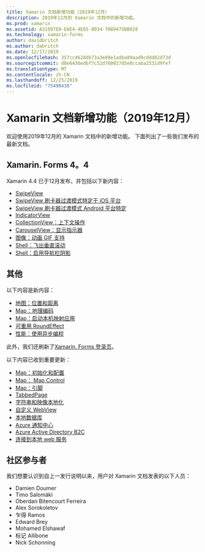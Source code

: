 ```yaml
---
title: Xamarin 文档新增功能（2019年12月）
description: 2019年12月的 Xamarin 文档中的新增功能。
ms.prod: xamarin
ms.assetid: A31097E0-EAE4-4E65-8934-7089475BB028
ms.technology: xamarin-forms
author: davidbritch
ms.author: dabritch
ms.date: 12/17/2019
ms.openlocfilehash: 357cc4628db73a3e88e1adba89aad9cddd82d73d
ms.sourcegitcommit: d0e6436edbf7c52d760027d5e0ccaba2531d9fef
ms.translationtype: MT
ms.contentlocale: zh-CN
ms.lasthandoff: 12/25/2019
ms.locfileid: "75490438"
---
```

# <a name="xamarin-docs-whats-new-december-2019"></a>Xamarin 文档新增功能（2019年12月）

欢迎使用2019年12月的 Xamarin 文档中的新增功能。 下面列出了一些我们发布的最新文档。

## <a name="xamarinforms-44"></a>Xamarin. Forms 4。4

Xamarin 4.4 已于12月发布，并包括以下新内容：

- [SwipeView](~/xamarin-forms/user-interface/swipeview.md)
- [SwipeView 刷卡器过渡模式特定于 iOS 平台](~/xamarin-forms/platform/ios/swipeview-swipetransitionmode.md)
- [SwipeView 刷卡器过渡模式 Android 平台特定](~/xamarin-forms/platform/android/swipeview-swipetransitionmode.md)
- [IndicatorView](~/xamarin-forms/user-interface/indicatorview.md)
- [CollectionView：上下文操作](~/xamarin-forms/user-interface/collectionview/populate-data.md#context-menus)
- [CarouselView：显示指示器](~/xamarin-forms/user-interface/carouselview/populate-data.md#display-indicators)
- [图像：动画 GIF 支持](~/xamarin-forms/user-interface/images.md#animated-gifs)
- [Shell：飞出垂直滚动](~/xamarin-forms/app-fundamentals/shell/flyout.md#flyout-vertical-scroll)
- [Shell：启用导航栏阴影](~/xamarin-forms/app-fundamentals/shell/configuration.md#enable-navigation-bar-shadow)

## <a name="other"></a>其他

以下内容是新内容：

- [地图：位置和距离](~/xamarin-forms/user-interface/map/position-distance.md)
- [Map：地理编码](~/xamarin-forms/user-interface/map/geocoder.md)
- [Map：启动本机映射应用](~/xamarin-forms/user-interface/map/native-map-app.md)
- [可重用 RoundEffect](~/xamarin-forms/app-fundamentals/effects/reusable-roundeffect.md)
- [性能：使用异步编程](~/xamarin-forms/deploy-test/performance.md#use-asynchronous-programming)

此外，我们还刷新了[Xamarin. Forms 登录页](~/xamarin-forms/index.yml)。

以下内容已收到重要更新：

- [Map：初始化和配置](~/xamarin-forms/user-interface/map/setup.md)
- [Map： Map Control](~/xamarin-forms/user-interface/map/map.md)
- [Map：引脚](~/xamarin-forms/user-interface/map/pins.md)
- [TabbedPage](~/xamarin-forms/app-fundamentals/navigation/tabbed-page.md)
- [字符串和映像本地化](~/xamarin-forms/app-fundamentals/localization/text.md)
- [自定义 WebView](~/xamarin-forms/app-fundamentals/custom-renderer/hybridwebview.md)
- [本地数据库](~/xamarin-forms/data-cloud/data/databases.md)
- [Azure 通知中心](~/xamarin-forms/data-cloud/azure-services/azure-notification-hub.md)
- [Azure Active Directory B2C](~/xamarin-forms/data-cloud/authentication/azure-ad-b2c.md)
- [连接到本地 web 服务](~/cross-platform/deploy-test/connect-to-local-web-services.md)

## <a name="community-contributors"></a>社区参与者

我们想要认识到自上一发行说明以来，用户对 Xamarin 文档发表的以下人员：

- Damien Doumer
- Timo Salomäki
- Oberdan Bitencourt Ferreira
- Alex Sorokoletov
- 乍得 Ramos
- Edward Brey
- Mohamed Elshawaf
- 标记 Allibone
- Nick Schonning
